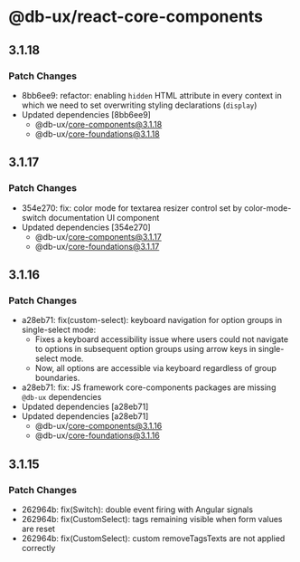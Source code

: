 # @db-ux/react-core-components

## 3.1.18

### Patch Changes

- 8bb6ee9: refactor: enabling `hidden` HTML attribute in every context in which we need to set overwriting styling declarations (`display`)
- Updated dependencies [8bb6ee9]
  - @db-ux/core-components@3.1.18
  - @db-ux/core-foundations@3.1.18

## 3.1.17

### Patch Changes

- 354e270: fix: color mode for textarea resizer control set by color-mode-switch documentation UI component
- Updated dependencies [354e270]
  - @db-ux/core-components@3.1.17
  - @db-ux/core-foundations@3.1.17

## 3.1.16

### Patch Changes

- a28eb71: fix(custom-select): keyboard navigation for option groups in single-select mode:
  - Fixes a keyboard accessibility issue where users could not navigate to options in subsequent option groups using arrow keys in single-select mode.
  - Now, all options are accessible via keyboard regardless of group boundaries.
- a28eb71: fix: JS framework core-components packages are missing `@db-ux` dependencies
- Updated dependencies [a28eb71]
- Updated dependencies [a28eb71]
  - @db-ux/core-components@3.1.16
  - @db-ux/core-foundations@3.1.16

## 3.1.15

### Patch Changes

- 262964b: fix(Switch): double event firing with Angular signals
- 262964b: fix(CustomSelect): tags remaining visible when form values are reset
- 262964b: fix(CustomSelect): custom removeTagsTexts are not applied correctly

